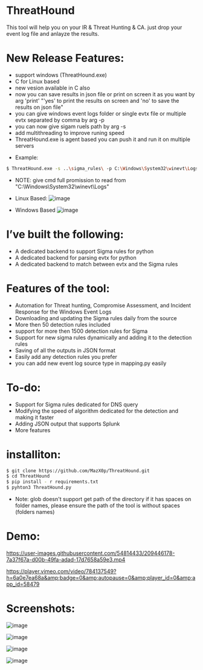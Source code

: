 # ThreatHound

This tool will help you on your IR & Threat Hunting & CA. just drop your event log file and anlayze the results. 

# New Release Features:
- support windows (ThreatHound.exe)
- C for Linux based 
- new vesion available in C also
- now you can save results in json file or print on screen it as you want by arg 'print' "'yes' to print the results on screen and 'no' to save the results on json file"
- you can give windows event logs folder or single evtx file or multiple evtx separated by comma by arg -p 
- you can now give sigam ruels path by arg -s 
- add multithreading to improve runing speed
- ThreatHound.exe is agent based you can push it and run it on multiple servers

* Example:

```sh
$ ThreatHound.exe -s ..\sigma_rules\ -p C:\Windows\System32\winevt\Logs\ -print no
``` 
* NOTE: give cmd full promission to read from "C:\Windows\System32\winevt\Logs\"


* Linux Based:
![image](https://user-images.githubusercontent.com/54814433/209744293-47ed18da-805f-405e-b37a-099085b4574f.png)

* Windows Based
![image](https://user-images.githubusercontent.com/54814433/209751985-bc3b970d-f40b-434a-9538-e76263d75cfd.png)


# I’ve built the following:
- A dedicated backend to support Sigma rules for python
- A dedicated backend for parsing evtx for python 
- A dedicated backend to match between evtx and the Sigma rules

# Features of the tool:
- Automation for Threat hunting, Compromise Assessment, and Incident Response for the Windows Event Logs
- Downloading and updating the Sigma rules daily from the source
- More then 50 detection rules included
- support for more then 1500 detection rules for Sigma
- Support for new sigma rules dynamically and adding it to the detection rules
- Saving of all the outputs in JSON format
- Easily add any detection rules you prefer 
- you can add new event log source type in mapping.py easily 

# To-do:
- Support for Sigma rules dedicated for DNS query 
- Modifying the speed of algorithm dedicated for the detection and making it faster
- Adding JSON output that supports Splunk
- More features

# installiton:
```sh
$ git clone https://github.com/MazX0p/ThreatHound.git
$ cd ThreatHound
$ pip install - r requirements.txt
$ pyhton3 ThreatHound.py
```
* Note: glob doesn't support get path of the directory if it has spaces on folder names, please ensure the path of the tool is without spaces (folders names)



# Demo:

https://user-images.githubusercontent.com/54814433/209446178-7a37f67a-d00b-49fa-adad-17d7658a59e3.mp4

https://player.vimeo.com/video/784137549?h=6a0e7ea68a&amp;badge=0&amp;autopause=0&amp;player_id=0&amp;app_id=58479


# Screenshots:


![image](https://user-images.githubusercontent.com/54814433/209151453-26e657a2-6107-4830-8eea-271af89933ba.png)



![image](https://user-images.githubusercontent.com/54814433/209151521-576115be-44af-4154-b8bc-6265a19a1a65.png)



![image](https://user-images.githubusercontent.com/54814433/209151757-211fb18f-5c0a-42f0-8efb-788d7a48040a.png)


![image](https://user-images.githubusercontent.com/54814433/209151977-07943765-3707-4e18-9aff-b9c2236086a1.png)

